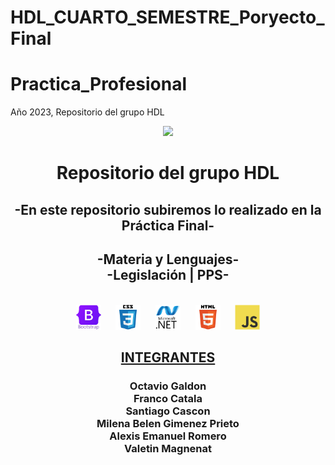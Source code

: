 # HDL_CUARTO_SEMESTRE_Poryecto_Final
# Practica_Profesional

Año 2023, Repositorio del grupo HDL

<div id="header" align="center">
	<img src= "https://media.giphy.com/media/3og0ILLVvPp8d64Jd6/giphy.gif" width="500"/>
		<h1 align="center">Repositorio del grupo HDL</h1>
		<h2 align="center">-En este repositorio subiremos lo realizado en la Práctica Final-</h2>
</div>

<div align="center">
	<h2>-Materia y Lenguajes- 
	<br>
	-Legislación | PPS-</h2>
	<br>
	<img src="https://github.com/devicons/devicon/blob/master/icons/bootstrap/bootstrap-original-wordmark.svg" title="BootStrap" alt="BootStrap" width="40" height="40">&nbsp;&nbsp;&nbsp;&nbsp;&nbsp;
	<img src="https://github.com/devicons/devicon/blob/master/icons/css3/css3-original-wordmark.svg" title="CSS3" alt="CSS3" width="40" height="40">&nbsp;&nbsp;&nbsp;&nbsp;&nbsp;
	<img src="https://github.com/devicons/devicon/blob/master/icons/dot-net/dot-net-original-wordmark.svg" title=".NET" alt=".NET" width="40" height="40">&nbsp;&nbsp;&nbsp;&nbsp;&nbsp;
	<img src="https://github.com/devicons/devicon/blob/master/icons/html5/html5-original-wordmark.svg" title="HTML5" alt="HTML5" width="40" height="40">&nbsp;&nbsp;&nbsp;&nbsp;&nbsp;
  <img src="https://github.com/devicons/devicon/blob/master/icons/javascript/javascript-original.svg" title="JS" alt="JS" width="40" height="40">
  <br>
  <h2><srong><u>INTEGRANTES</u></srong></h2>
<h3>	  
  Octavio Galdon
  <br>
  Franco Catala
  <br>
  Santiago Cascon
  <br>
  Milena Belen Gimenez Prieto
  <br>
  Alexis Emanuel Romero
  <br>
  Valetin Magnenat
</h3>
 </div>
